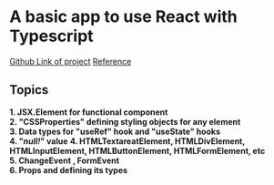 # A basic app to use React with Typescript #

[Github Link of project](https://github.com/rohitmondal03/React-and-Typescript.git)
[Reference](https://react-typescript-cheatsheet.netlify.app/docs/basic/setup/)

## Topics ##
__1. JSX.Element for functional component__ <br />
__2. "**CSSProperties**" defining styling objects for any element__ <br />
__3. Data types for "**useRef**" hook and "**useState**" hooks__ <br />
__4. "***null!***" value__
__4. HTMLTextareatElement, HTMLDivElement, HTMLInputElement, HTMLButtonElement, HTMLFormElement, etc__ <br />
__5. ChangeEvent , FormEvent__ <br />
__6. **Props** and defining its types__ <br />



